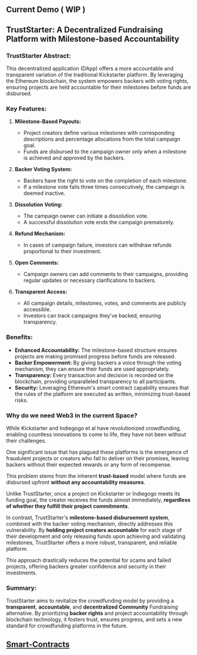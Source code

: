 ## Current Demo ( WIP ) 

## TrustStarter: A Decentralized Fundraising Platform with Milestone-based Accountability

### TrustStarter Abstract:
This decentralized application (DApp) offers a more accountable and transparent variation of the traditional Kickstarter platform. By leveraging the Ethereum blockchain, the system empowers backers with voting rights, ensuring projects are held accountable for their milestones before funds are disbursed.

### Key Features:
1. **Milestone-Based Payouts:**
   - Project creators define various milestones with corresponding descriptions and percentage allocations from the total campaign goal.
   - Funds are disbursed to the campaign owner only when a milestone is achieved and approved by the backers.
   
2. **Backer Voting System:**
   - Backers have the right to vote on the completion of each milestone.
   - If a milestone vote fails three times consecutively, the campaign is deemed inactive.

3. **Dissolution Voting:**
   - The campaign owner can initiate a dissolution vote.
   - A successful dissolution vote ends the campaign prematurely.

4. **Refund Mechanism:**
   - In cases of campaign failure, investors can withdraw refunds proportional to their investment.

5. **Open Comments:**
   - Campaign owners can add comments to their campaigns, providing regular updates or necessary clarifications to backers.

6. **Transparent Access:**
   - All campaign details, milestones, votes, and comments are publicly accessible.
   - Investors can track campaigns they've backed, ensuring transparency.

### Benefits:
- **Enhanced Accountability:** The milestone-based structure ensures projects are making promised progress before funds are released.
- **Backer Empowerment:** By giving backers a voice through the voting mechanism, they can ensure their funds are used appropriately.
- **Transparency:** Every transaction and decision is recorded on the blockchain, providing unparalleled transparency to all participants.
- **Security:** Leveraging Ethereum's smart contract capability ensures that the rules of the platform are executed as written, minimizing trust-based risks.

### Why do we need Web3 in the current Space?
While Kickstarter and Indiegogo et al have revolutionized crowdfunding, enabling countless innovations to come to life, they have not been without their challenges. 

One significant issue that has plagued these platforms is the emergence of fraudulent projects or creators who fail to deliver on their promises, leaving backers without their expected rewards or any form of recompense. 

This problem stems from the inherent **trust-based** model where funds are disbursed upfront **without any accountability measures**. 

Unlike TrustStarter, once a project on Kickstarter or Indiegogo meets its funding goal, the creator receives the funds almost immediately, **regardless of whether they fulfill their project commitments**. 

In contrast, TrustStarter's **milestone-based disbursement system**, combined with the backer voting mechanism, directly addresses this vulnerability. By **holding project creators accountable** for each stage of their development and only releasing funds upon achieving and validating milestones, TrustStarter offers a more robust, transparent, and reliable platform. 

This approach drastically reduces the potential for scams and failed projects, offering backers greater confidence and security in their investments.

### Summary:
TrustStarter aims to revitalize the crowdfunding model by providing a **transparent**, **accountable**, and **decentralized Community** Fundraising alternative. By prioritizing **backer rights** and project accountability through blockchain technology, it fosters trust, ensures progress, and sets a new standard for crowdfunding platforms in the future.


## [Smart-Contracts](https://github.com/Ender13120/decentralised_kickstarter_contracts)
